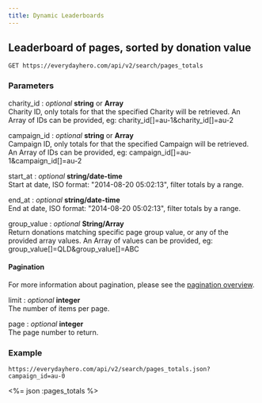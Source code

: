 ```yaml
---
title: Dynamic Leaderboards
---
```


## Leaderboard of pages, sorted by donation value

    GET https://everydayhero.com/api/v2/search/pages_totals

### Parameters

charity_id : _optional_ **string** or **Array**<br/>
Charity ID, only totals for that the specified Charity will be retrieved.
An Array of IDs can be provided, eg: charity_id[]=au-1&charity_id[]=au-2

campaign_id : _optional_ **string** or **Array**<br/>
Campaign ID, only totals for that the specified Campaign will be retrieved.
An Array of IDs can be provided, eg: campaign_id[]=au-1&campaign_id[]=au-2

start_at : _optional_ **string/date-time**<br/>
Start at date, ISO format: "2014-08-20 05:02:13", filter totals by a range.

end_at : _optional_ **string/date-time**<br/>
End at date, ISO format: "2014-08-20 05:02:13", filter totals by a range.

group_value : _optional_ **String/Array**<br/>
Return donations matching specific page group value, or any of the provided array values.
An Array of values can be provided, eg: group_value[]=QLD&group_value[]=ABC

#### Pagination

For more information about pagination, please see the [pagination
overview](/overview/#pagination).

limit : _optional_ **integer**<br/>
The number of items per page.

page : _optional_ **integer**<br/>
The page number to return.

### Example

    https://everydayhero.com/api/v2/search/pages_totals.json?campaign_id=au-0

<%= json :pages_totals %>
